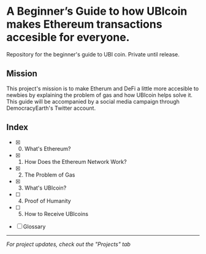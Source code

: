 # A Beginner’s Guide to how UBIcoin makes Ethereum transactions accesible for everyone.
Repository for the beginner's guide to UBI coin. Private until release.


## Mission
This project's mission is to make Etherum and DeFi a little more accesible to newbies by explaining the problem of gas and how UBIcoin helps solve it. This guide will be accompanied by a social media campaign through DemocracyEarth's Twitter account.

## Index
- [X] 0. What's Ethereum?
- [X] 1. How Does the Ethereum Network Work?
- [X] 2. The Problem of Gas
- [X] 3. What's UBIcoin?
- [ ] 4. Proof of Humanity
- [ ] 5. How to Receive UBIcoins

- [ ] Glossary


-------
*For project updates, check out the "Projects" tab* 
